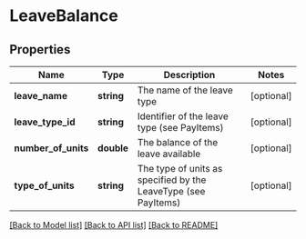 # LeaveBalance

## Properties

 Name                | Type       | Description                                                    | Notes      
---------------------|------------|----------------------------------------------------------------|------------
 **leave_name**      | **string** | The name of the leave type                                     | [optional] 
 **leave_type_id**   | **string** | Identifier of the leave type (see PayItems)                    | [optional] 
 **number_of_units** | **double** | The balance of the leave available                             | [optional] 
 **type_of_units**   | **string** | The type of units as specified by the LeaveType (see PayItems) | [optional] 

[[Back to Model list]](../README.md#documentation-for-models) [[Back to API list]](../README.md#documentation-for-api-endpoints) [[Back to README]](../README.md)


